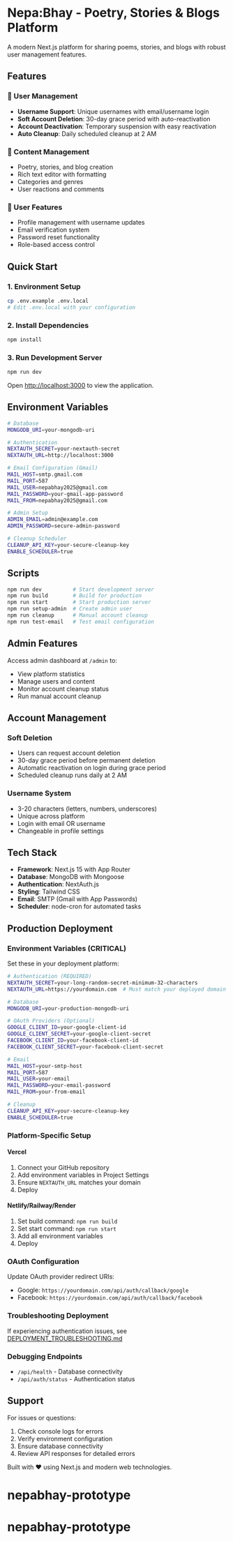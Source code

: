 # Nepa:Bhay - Poetry, Stories & Blogs Platform

A modern Next.js platform for sharing poems, stories, and blogs with robust user management features.

## Features

### 🔐 User Management

- **Username Support**: Unique usernames with email/username login
- **Soft Account Deletion**: 30-day grace period with auto-reactivation
- **Account Deactivation**: Temporary suspension with easy reactivation
- **Auto Cleanup**: Daily scheduled cleanup at 2 AM

### 🎨 Content Management

- Poetry, stories, and blog creation
- Rich text editor with formatting
- Categories and genres
- User reactions and comments

### 👤 User Features

- Profile management with username updates
- Email verification system
- Password reset functionality
- Role-based access control

## Quick Start

### 1. Environment Setup

```bash
cp .env.example .env.local
# Edit .env.local with your configuration
```

### 2. Install Dependencies

```bash
npm install
```

### 3. Run Development Server

```bash
npm run dev
```

Open [http://localhost:3000](http://localhost:3000) to view the application.

## Environment Variables

```bash
# Database
MONGODB_URI=your-mongodb-uri

# Authentication
NEXTAUTH_SECRET=your-nextauth-secret
NEXTAUTH_URL=http://localhost:3000

# Email Configuration (Gmail)
MAIL_HOST=smtp.gmail.com
MAIL_PORT=587
MAIL_USER=nepabhay2025@gmail.com
MAIL_PASSWORD=your-gmail-app-password
MAIL_FROM=nepabhay2025@gmail.com

# Admin Setup
ADMIN_EMAIL=admin@example.com
ADMIN_PASSWORD=secure-admin-password

# Cleanup Scheduler
CLEANUP_API_KEY=your-secure-cleanup-key
ENABLE_SCHEDULER=true
```

## Scripts

```bash
npm run dev          # Start development server
npm run build        # Build for production
npm run start        # Start production server
npm run setup-admin  # Create admin user
npm run cleanup      # Manual account cleanup
npm run test-email   # Test email configuration
```

## Admin Features

Access admin dashboard at `/admin` to:

- View platform statistics
- Manage users and content
- Monitor account cleanup status
- Run manual account cleanup

## Account Management

### Soft Deletion

- Users can request account deletion
- 30-day grace period before permanent deletion
- Automatic reactivation on login during grace period
- Scheduled cleanup runs daily at 2 AM

### Username System

- 3-20 characters (letters, numbers, underscores)
- Unique across platform
- Login with email OR username
- Changeable in profile settings

## Tech Stack

- **Framework**: Next.js 15 with App Router
- **Database**: MongoDB with Mongoose
- **Authentication**: NextAuth.js
- **Styling**: Tailwind CSS
- **Email**: SMTP (Gmail with App Passwords)
- **Scheduler**: node-cron for automated tasks

## Production Deployment

### Environment Variables (CRITICAL)

Set these in your deployment platform:

```bash
# Authentication (REQUIRED)
NEXTAUTH_SECRET=your-long-random-secret-minimum-32-characters
NEXTAUTH_URL=https://yourdomain.com  # Must match your deployed domain

# Database
MONGODB_URI=your-production-mongodb-uri

# OAuth Providers (Optional)
GOOGLE_CLIENT_ID=your-google-client-id
GOOGLE_CLIENT_SECRET=your-google-client-secret
FACEBOOK_CLIENT_ID=your-facebook-client-id
FACEBOOK_CLIENT_SECRET=your-facebook-client-secret

# Email
MAIL_HOST=your-smtp-host
MAIL_PORT=587
MAIL_USER=your-email
MAIL_PASSWORD=your-email-password
MAIL_FROM=your-from-email

# Cleanup
CLEANUP_API_KEY=your-secure-cleanup-key
ENABLE_SCHEDULER=true
```

### Platform-Specific Setup

#### Vercel

1. Connect your GitHub repository
2. Add environment variables in Project Settings
3. Ensure `NEXTAUTH_URL` matches your domain
4. Deploy

#### Netlify/Railway/Render

1. Set build command: `npm run build`
2. Set start command: `npm run start`
3. Add all environment variables
4. Deploy

### OAuth Configuration

Update OAuth provider redirect URIs:

- Google: `https://yourdomain.com/api/auth/callback/google`
- Facebook: `https://yourdomain.com/api/auth/callback/facebook`

### Troubleshooting Deployment

If experiencing authentication issues, see [DEPLOYMENT_TROUBLESHOOTING.md](./DEPLOYMENT_TROUBLESHOOTING.md)

### Debugging Endpoints

- `/api/health` - Database connectivity
- `/api/auth/status` - Authentication status

## Support

For issues or questions:

1. Check console logs for errors
2. Verify environment configuration
3. Ensure database connectivity
4. Review API responses for detailed errors

Built with ❤️ using Next.js and modern web technologies.

# nepabhay-prototype
# nepabhay-prototype
